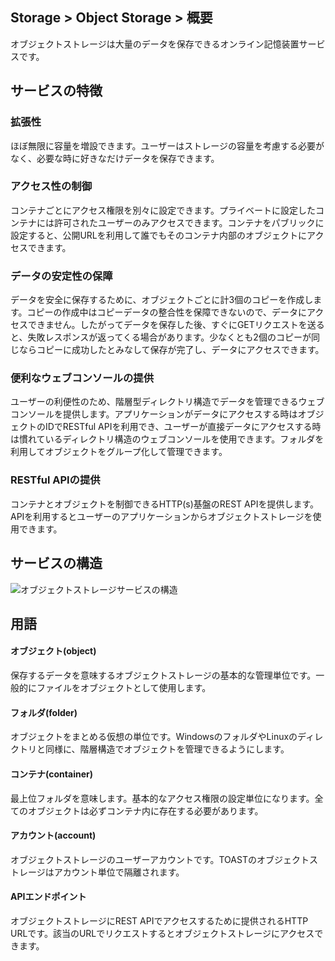 ## Storage > Object Storage > 概要

オブジェクトストレージは大量のデータを保存できるオンライン記憶装置サービスです。

## サービスの特徴

### 拡張性

ほぼ無限に容量を増設できます。ユーザーはストレージの容量を考慮する必要がなく、必要な時に好きなだけデータを保存できます。

### アクセス性の制御

コンテナごとにアクセス権限を別々に設定できます。プライベートに設定したコンテナには許可されたユーザーのみアクセスできます。コンテナをパブリックに設定すると、公開URLを利用して誰でもそのコンテナ内部のオブジェクトにアクセスできます。

### データの安定性の保障

データを安全に保存するために、オブジェクトごとに計3個のコピーを作成します。コピーの作成中はコピーデータの整合性を保障できないので、データにアクセスできません。したがってデータを保存した後、すぐにGETリクエストを送ると、失敗レスポンスが返ってくる場合があります。少なくとも2個のコピーが同じならコピーに成功したとみなして保存が完了し、データにアクセスできます。

### 便利なウェブコンソールの提供

ユーザーの利便性のため、階層型ディレクトリ構造でデータを管理できるウェブコンソールを提供します。アプリケーションがデータにアクセスする時はオブジェクトのIDでRESTful APIを利用でき、ユーザーが直接データにアクセスする時は慣れているディレクトリ構造のウェブコンソールを使用できます。フォルダを利用してオブジェクトをグループ化して管理できます。

### RESTful APIの提供

コンテナとオブジェクトを制御できるHTTP(s)基盤のREST APIを提供します。 APIを利用するとユーザーのアプリケーションからオブジェクトストレージを使用できます。


## サービスの構造
![オブジェクトストレージサービスの構造](http://static.toastoven.net/prod_infrastructure/object_storage/overview/obs_structure.jpg)


## 用語
#### オブジェクト(object)
保存するデータを意味するオブジェクトストレージの基本的な管理単位です。一般的にファイルをオブジェクトとして使用します。
#### フォルダ(folder)
オブジェクトをまとめる仮想の単位です。WindowsのフォルダやLinuxのディレクトリと同様に、階層構造でオブジェクトを管理できるようにします。
#### コンテナ(container)
最上位フォルダを意味します。基本的なアクセス権限の設定単位になります。全てのオブジェクトは必ずコンテナ内に存在する必要があります。
#### アカウント(account)
オブジェクトストレージのユーザーアカウントです。TOASTのオブジェクトストレージはアカウント単位で隔離されます。
#### APIエンドポイント
オブジェクトストレージにREST APIでアクセスするために提供されるHTTP URLです。該当のURLでリクエストするとオブジェクトストレージにアクセスできます。
